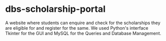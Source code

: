 # dbs-scholarship-portal
A website where students can enquire and check for the scholarships they are eligible for and register for the same.
We used Python's interface Tkinter for the GUI and MySQL for the Queries and Database Management.
